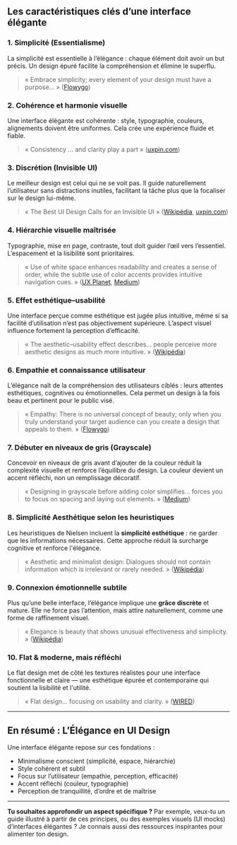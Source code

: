 ## Les caractéristiques clés d’une interface élégante

### 1. **Simplicité (Essentialisme)**

La simplicité est essentielle à l’élégance : chaque élément doit avoir un but précis. Un design épuré facilite la compréhension et élimine le superflu.

> « Embrace simplicity; every element of your design must have a purpose… » ([Flowygo][1])

### 2. **Cohérence et harmonie visuelle**

Une interface élégante est cohérente : style, typographie, couleurs, alignements doivent être uniformes. Cela crée une expérience fluide et fiable.

> « Consistency … and clarity play a part » ([uxpin.com][2])

### 3. **Discrétion (Invisible UI)**

Le meilleur design est celui qui ne se voit pas. Il guide naturellement l’utilisateur sans distractions inutiles, facilitant la tâche plus que la focaliser sur le design lui-même.

> « The Best UI Design Calls for an Invisible UI » ([Wikipédia][3], [uxpin.com][2])

### 4. **Hiérarchie visuelle maîtrisée**

Typographie, mise en page, contraste, tout doit guider l’œil vers l’essentiel. L’espacement et la lisibilité sont prioritaires.

> « Use of white space enhances readability and creates a sense of order, while the subtle use of color accents provides intuitive navigation cues. » ([UX Planet][4], [Medium][5])

### 5. **Effet esthétique–usabilité**

Une interface perçue comme esthétique est jugée plus intuitive, même si sa facilité d’utilisation n’est pas objectivement supérieure. L’aspect visuel influence fortement la perception d’efficacité.

> « The aesthetic–usability effect describes… people perceive more aesthetic designs as much more intuitive. » ([Wikipédia][3])

### 6. **Empathie et connaissance utilisateur**

L’élégance naît de la compréhension des utilisateurs ciblés : leurs attentes esthétiques, cognitives ou émotionnelles. Cela permet un design à la fois beau et pertinent pour le public visé.

> « Empathy: There is no universal concept of beauty; only when you truly understand your target audience can you create a design that appeals to them. » ([Flowygo][1])

### 7. **Débuter en niveaux de gris (Grayscale)**

Concevoir en niveaux de gris avant d’ajouter de la couleur réduit la complexité visuelle et renforce l’équilibre du design. La couleur devient un accent réfléchi, non un remplissage décoratif.

> « Designing in grayscale before adding color simplifies… forces you to focus on spacing and laying out elements. » ([Medium][6])

### 8. **Simplicité Aesthétique selon les heuristiques**

Les heuristiques de Nielsen incluent la **simplicité esthétique** : ne garder que les informations nécessaires. Cette approche réduit la surcharge cognitive et renforce l'élégance.

> « Aesthetic and minimalist design: Dialogues should not contain information which is irrelevant or rarely needed. » ([Wikipédia][7])

### 9. **Connexion émotionnelle subtile**

Plus qu’une belle interface, l’élégance implique une **grâce discrète** et mature. Elle ne force pas l’attention, mais attire naturellement, comme une forme de raffinement visuel.

> « Elegance is beauty that shows unusual effectiveness and simplicity. » ([Wikipédia][8])

### 10. **Flat & moderne, mais réfléchi**

Le flat design met de côté les textures réalistes pour une interface fonctionnelle et claire — une esthétique épurée et contemporaine qui soutient la lisibilité et l'utilité.

> « Flat design… focusing on usability and clarity. » ([WIRED][9])

---

## En résumé : L’Élégance en UI Design

Une interface élégante repose sur ces fondations :

* Minimalisme conscient (simplicité, espace, hiérarchie)
* Style cohérent et subtil
* Focus sur l’utilisateur (empathie, perception, efficacité)
* Accent réfléchi (couleur, typographie)
* Perception de tranquillité, d’ordre et de maîtrise

---

**Tu souhaites approfondir un aspect spécifique ?**
Par exemple, veux-tu un guide illustré à partir de ces principes, ou des exemples visuels (UI mocks) d’interfaces élégantes ? Je connais aussi des ressources inspirantes pour alimenter ton design.

[1]: https://flowygo.com/en/blog/ux-ui-elegance-formula/?utm_source=chatgpt.com "UX/UI: Elegance Formula"
[2]: https://www.uxpin.com/studio/blog/good-ui-design-characteristics/?utm_source=chatgpt.com "Key Characteristics of Good UI Design – According to 8 ..."
[3]: https://en.wikipedia.org/wiki/Aesthetic%E2%80%93usability_effect?utm_source=chatgpt.com "Aesthetic–usability effect"
[4]: https://uxplanet.org/ui-inspiration-15-interface-designs-based-on-the-elegance-of-darkness-22444315572b?utm_source=chatgpt.com "UI Inspiration: 15 Interface Designs Based on the Elegance ..."
[5]: https://medium.com/%40theymakedesign/user-experience-design-examples-vol-147-1345236465a8?utm_source=chatgpt.com "Elegant and Precise User Experience Design Examples"
[6]: https://medium.com/%40erikdkennedy/7-rules-for-creating-gorgeous-ui-part-1-559d4e805cda?utm_source=chatgpt.com "7 Rules for Creating Gorgeous UI"
[7]: https://en.wikipedia.org/wiki/Heuristic_evaluation?utm_source=chatgpt.com "Heuristic evaluation"
[8]: https://en.wikipedia.org/wiki/Elegance?utm_source=chatgpt.com "Elegance"
[9]: https://www.wired.com/2013/05/a-flat-tomorrow-flat-design-explainer?utm_source=chatgpt.com "If Your OS Isn't Flat Yet, It's in for a Radical Redesign"
